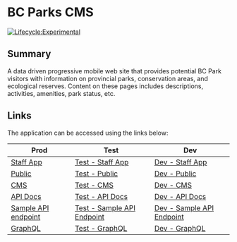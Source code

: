 # BC Parks CMS

[![Lifecycle:Experimental](https://img.shields.io/badge/Lifecycle-Experimental-339999)](<Redirect-URL>)

## Summary

A data driven progressive mobile web site that provides potential BC Park visitors with information on provincial parks, conservation areas, and ecological reserves.  Content on these pages includes descriptions, activities, amenities, park status, etc.

## Links

The application can be accessed using the links below:

Prod | Test | Dev
--- | --- | ---
[Staff App](https://staff.bcparks.ca)                  | [Test - Staff App](https://test-staff.bcparks.ca)                  | [Dev - Staff App](https://dev-staff.bcparks.ca)                   |
[Public](https://beta.bcparks.ca)                      | [Test - Public](https://test-beta.bcparks.ca)                      | [Dev - Public](https://dev-beta.bcparks.ca)                       |
[CMS](https://cms.bcparks.ca)                          | [Test - CMS](https://test-cms.bcparks.ca)                          | [Dev - CMS](https://dev-cms.bcparks.ca)                           |
[API Docs](https://cms.bcparks.ca/documentation)       | [Test - API Docs](https://test-cms.bcparks.ca/documentation)       | [Dev - API Docs](https://dev-cms.bcparks.ca/documentation)        |
[Sample API endpoint](https://cms.bcparks.ca/urgencies)| [Test - Sample API Endpoint](https://test-cms.bcparks.ca/urgencies)| [Dev - Sample API Endpoint](https://dev-cms.bcparks.ca/urgencies) |
[GraphQL](https://cms.bcparks.ca/graphql)              | [Test - GraphQL](https://test-cms.bcparks.ca/graphql)              | [Dev - GraphQL](https://dev-cms.bcparks.ca/graphql)               |
